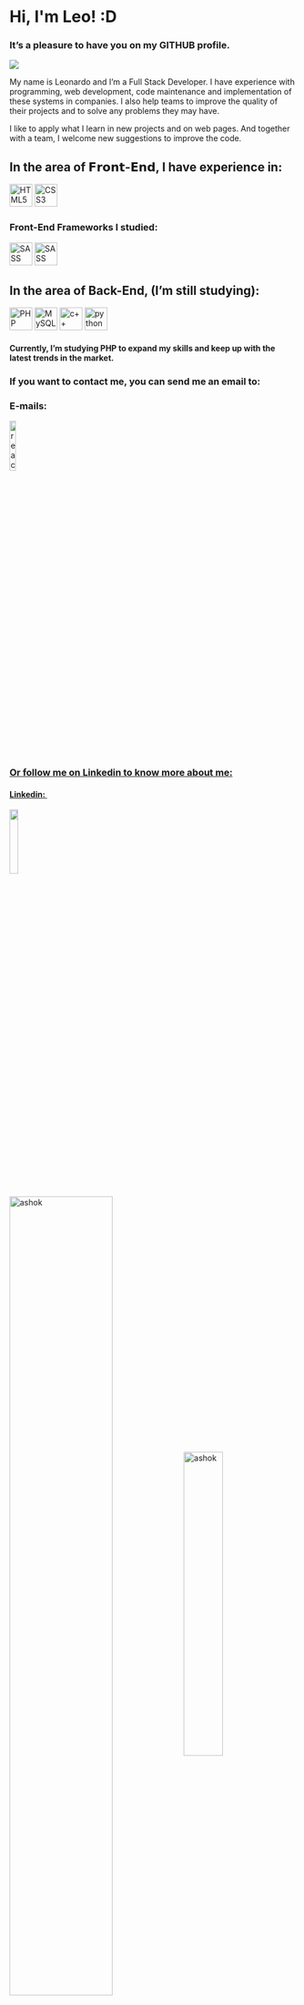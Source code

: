 # Hi, I'm Leo! :D
### It’s a pleasure to have you on my GITHUB profile.

![](https://komarev.com/ghpvc/?username=ScorpianBrazil-github-username)

My name is Leonardo and I’m a Full Stack Developer. I have experience with programming, web development, code maintenance and implementation of these systems in companies. I also help teams to improve the quality of their projects and to solve any problems they may have.

I like to apply what I learn in new projects and on web pages. And together with a team, I welcome new suggestions to improve the code.

## In the area of 𝗙𝗿𝗼𝗻𝘁-𝗘𝗻𝗱, I have experience in:

 <a href="https://www.w3schools.com/html/default.asp" title="HTML5"><img src="https://github.com/get-icon/geticon/raw/master/icons/html-5.svg" alt="HTML5" width="40px" height="40px"></a>
 <a href="https://www.w3schools.com/css/default.asp" title="CSS3"><img src="https://github.com/get-icon/geticon/raw/master/icons/css-3.svg" alt="CSS3" width="40px" height="40px"></a>
 &nbsp;
 <br>

### Front-End Frameworks I studied:

 <img src="https://github.com/get-icon/geticon/raw/master/icons/sass.svg" alt="SASS" width="40px" height="40px"> <img src="https://github.com/get-icon/geticon/raw/master/icons/bootstrap.svg" alt="SASS" width="40px" height="40px">

## In the area of Back-End, (I’m still studying):

<a href="https://www.php.net/" title="PHP"><img src="https://github.com/get-icon/geticon/raw/master/icons/php.svg" alt="PHP" width="40px" height="40px"></a> <a href="https://www.mysql.com/" title="MySQL"><img src="https://github.com/get-icon/geticon/raw/master/icons/mysql.svg" alt="MySQL" width="40px" height="40px"></a>
<img src="https://upload.wikimedia.org/wikipedia/commons/thumb/1/18/ISO_C%2B%2B_Logo.svg/459px-ISO_C%2B%2B_Logo.svg.png?20170928190710" alt="c++"  width="40px" height="40px">
<img src="https://th.bing.com/th/id/OIP.IM82_u_wkO7b1QCaH4wXAQHaIH?w=161&h=180&c=7&r=0&o=5&dpr=1.3&pid=1.7" alt="python"  width="40px" height="40px">

#### Currently, I’m studying PHP to expand my skills and keep up with the latest trends in the market.

### If you want to contact me, you can send me an email to:
 <h3> E-mails: ⁣</h3>
 <a href= "mailto:leonardocreud@gmail.com? subject=subject text" target="_black"> <img width=15%; ;  src="https://ziadoua.github.io/m3-Markdown-Badges/badges/Gmail/gmail2.svg" alt="react" />
<br>
  
### Or follow me on Linkedin to know more about me:
 <h4> Linkedin: ⁣</h4>
 <a href="https://www.linkedin.com/in/leonardo-n-ara%C3%BAjo/" target="_black"><img width=17%; align="center" width=15% ; src="https://img.shields.io/badge/LinkedIn-0077B5?style=for-the-badge&logo=linkedin&logoColor=white" /></a>

 <br>
 <br>
 
<img align="center"  align="left"  width=60% src="https://github-readme-stats.vercel.app/api?username=Leo-Brazil&show_icons=true&theme=dark" alt="ashok" />

<img align="center" width=37% src="https://github-readme-stats.vercel.app/api/top-langs/?username=Leo-Brazil&count_private=true&theme=dark" alt="ashok" />

<!--
**ScorpianBrazil/ScorpianBrazil** is a ✨ _special_ ✨ repository because its `README.md` (this file) appears on your GitHub profile.

Here are some ideas to get you started:

- 🔭 I’m currently working on ...
- 🌱 I’m currently learning ...
- 👯 I’m looking to collaborate on ...
- 🤔 I’m looking for help with ...
- 💬 Ask me about ...
- 📫 How to reach me: ...
- 😄 Pronouns: ...
- ⚡ Fun fact: ...
-->
